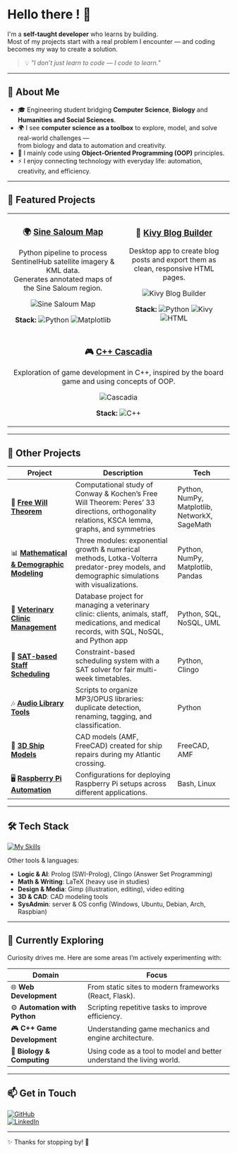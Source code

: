# Hello there ! 👋  

I'm a **self-taught developer** who learns by building.  
Most of my projects start with a real problem I encounter — and coding becomes my way to create a solution.  

> 💡 *"I don’t just learn to code — I code to learn."*  

---

## 🚀 About Me  

- 🎓 Engineering student bridging **Computer Science**, **Biology** and **Humanities and Social Sciences**.  
- 🌍 I see **computer science as a toolbox** to explore, model, and solve real-world challenges —  
  from biology and data to automation and creativity.  
- 🔭 I mainly code using **Object-Oriented Programming (OOP)** principles.  
- ⚡ I enjoy connecting technology with everyday life: automation, creativity, and efficiency.  

---

## 🌟 Featured Projects  

<div align="center">

<table>
<tr>
<td width="50%" align="center">
  
### 🌍 [Sine Saloum Map](https://github.com/yan-sln/Sine-Saloum-Map)  
Python pipeline to process SentinelHub satellite imagery & KML data.  
Generates annotated maps of the Sine Saloum region.  

![Sine Saloum Map](https://user-images.githubusercontent.com/110732997/220370356-804d294e-cd22-4a8b-aaeb-c1270a721d2c.png)

**Stack:** ![Python](https://img.shields.io/badge/-Python-3776AB?logo=python&logoColor=white) ![Matplotlib](https://img.shields.io/badge/-SentinelHub-11557c?logo=python&logoColor=white)

</td>
<td width="50%" align="center">
  
### 📰 [Kivy Blog Builder](https://github.com/yan-sln/kivy-blog-builder)  
Desktop app to create blog posts and export them as clean, responsive HTML pages.  

![Kivy Blog Builder](https://github.com/user-attachments/assets/3b3f3cc4-2772-4024-8d04-1a913c5aa4b4)  

**Stack:** ![Python](https://img.shields.io/badge/-Python-3776AB?logo=python&logoColor=white) ![Kivy](https://img.shields.io/badge/-Kivy-ff9900?logo=python&logoColor=white) ![HTML](https://img.shields.io/badge/-HTML-E34F26?logo=html5&logoColor=white)

</td>
</tr>

<tr>
<td colspan="2" align="center">

### 🎮 [C++ Cascadia](https://github.com/yan-sln/Cascadia)  
Exploration of game development in C++, inspired by the board game and using concepts of OOP.  

![Cascadia](https://github.com/user-attachments/assets/d0370786-d649-4170-b4d6-95d7df957dad)  

**Stack:** ![C++](https://img.shields.io/badge/-C++-00599C?logo=cplusplus&logoColor=white)

</td>
</tr>
</table>

</div>

---

## 🧩 Other Projects  

| Project | Description | Tech |
|---------|-------------|------|
| 🎲 [**Free Will Theorem**](https://github.com/yan-sln/Free-Will-Theorem) | Computational study of Conway & Kochen’s Free Will Theorem: Peres’ 33 directions, orthogonality relations, KSCA lemma, graphs, and symmetries | Python, NumPy, Matplotlib, NetworkX, SageMath |
| 📊 [**Mathematical & Demographic Modeling**](https://github.com/yan-sln/MT39--Mathematical-Demographic-Modeling-Project) | Three modules: exponential growth & numerical methods, Lotka-Volterra predator-prey models, and demographic simulations with visualizations. | Python, NumPy, Matplotlib, Pandas |
| 🐾 [**Veterinary Clinic Management**](https://github.com/yan-sln/NF18) | Database project for managing a veterinary clinic: clients, animals, staff, medications, and medical records, with SQL, NoSQL, and Python app | Python, SQL, NoSQL, UML |
| 📅 [**SAT-based Staff Scheduling**](https://github.com/yan-sln/sat-planning) | Constraint-based scheduling system with a SAT solver for fair multi-week timetables. | Python, Clingo |
| 🎶 [**Audio Library Tools**](https://github.com/yan-sln/MP3-Co) | Scripts to organize MP3/OPUS libraries: duplicate detection, renaming, tagging, and classification. | Python |
| 🚢 [**3D Ship Models**](https://github.com/yan-sln/Nautical3DModels) | CAD models (AMF, FreeCAD) created for ship repairs during my Atlantic crossing. | FreeCAD, AMF |
| 🖥️ [**Raspberry Pi Automation**](https://github.com/yan-sln/RaspMe) | Configurations for deploying Raspberry Pi setups across different applications. | Bash, Linux |

---

## 🛠️ Tech Stack  

[![My Skills](https://skillicons.dev/icons?i=python,cpp,js,html,css,git,linux,arduino,figma,mysql,r,raspberrypi&perline=7)](https://skillicons.dev)  

Other tools & languages:  
- **Logic & AI**: Prolog (SWI-Prolog), Clingo (Answer Set Programming)  
- **Math & Writing**: LaTeX (heavy use in studies)  
- **Design & Media**: Gimp (illustration, editing), video editing  
- **3D & CAD**: CAD modeling tools  
- **SysAdmin**: server & OS config (Windows, Ubuntu, Debian, Arch, Raspbian)  

---

## 🌱 Currently Exploring  

Curiosity drives me. Here are some areas I’m actively experimenting with:  

| Domain | Focus |
|--------|-------|
| 🌐 **Web Development** | From static sites to modern frameworks (React, Flask). |
| ⚙️ **Automation with Python** | Scripting repetitive tasks to improve efficiency. |
| 🎮 **C++ Game Development** | Understanding game mechanics and engine architecture. |
| 🧬 **Biology & Computing** | Using code as a tool to model and better understand the living world. |

---

## 📫 Get in Touch  

[![GitHub](https://img.shields.io/badge/GitHub-Yan--Sln-181717?logo=github)](https://github.com/yan-sln)  
[![LinkedIn](https://img.shields.io/badge/LinkedIn-Yan--Sln-0A66C2?logo=linkedin)](https://www.linkedin.com/in/yan-sln)   

---

✨ Thanks for stopping by! 🚀  
